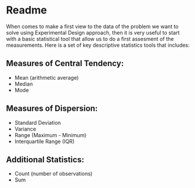 # Readme

When comes to make a first view to the data of the problem we want to solve using Experimental Design approach, then it is very useful to start with a basic statistical tool that allow us to do a first assesment of the measurements. Here is a set of key descriptive statistics tools that includes:

## Measures of Central Tendency:

 - Mean (arithmetic average)
 - Median
 - Mode

## Measures of Dispersion:

 - Standard Deviation
 - Variance
 - Range (Maximum - Minimum)
 - Interquartile Range (IQR)

## Additional Statistics:

 - Count (number of observations)
 - Sum
